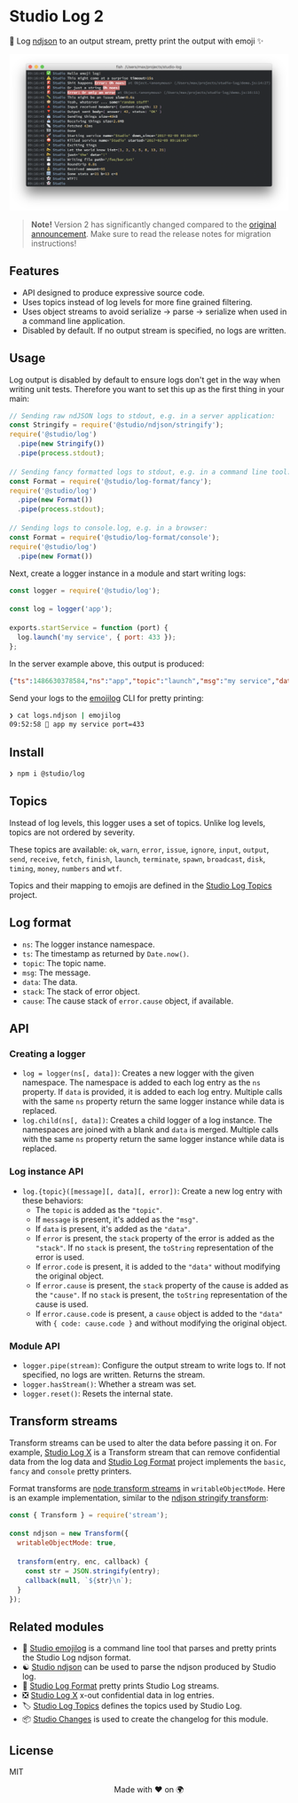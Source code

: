 # Studio Log 2

👻 Log [ndjson][1] to an output stream, pretty print the output with emoji ✨

![](https://github.com/javascript-studio/studio-log/raw/master/emojilog.png)

> __Note!__ Version 2 has significantly changed compared to the [original
> announcement][medium]. Make sure to read the release notes for migration
> instructions!

[medium]: https://medium.com/javascript-studio/introducing-a-new-ndjson-logger-with-7bb5b95e3b

## Features

- API designed to produce expressive source code.
- Uses topics instead of log levels for more fine grained filtering.
- Uses object streams to avoid serialize -> parse -> serialize when used in a
  command line application.
- Disabled by default. If no output stream is specified, no logs are written.

## Usage

Log output is disabled by default to ensure logs don't get in the way when
writing unit tests. Therefore you want to set this up as the first thing in
your main:

```js
// Sending raw ndJSON logs to stdout, e.g. in a server application:
const Stringify = require('@studio/ndjson/stringify');
require('@studio/log')
  .pipe(new Stringify())
  .pipe(process.stdout);

// Sending fancy formatted logs to stdout, e.g. in a command line tool:
const Format = require('@studio/log-format/fancy');
require('@studio/log')
  .pipe(new Format())
  .pipe(process.stdout);

// Sending logs to console.log, e.g. in a browser:
const Format = require('@studio/log-format/console');
require('@studio/log')
  .pipe(new Format())
```

Next, create a logger instance in a module and start writing logs:

```js
const logger = require('@studio/log');

const log = logger('app');

exports.startService = function (port) {
  log.launch('my service', { port: 433 });
};

```

In the server example above, this output is produced:

```json
{"ts":1486630378584,"ns":"app","topic":"launch","msg":"my service","data":{"port":433}}
```

Send your logs to the [emojilog][4] CLI for pretty printing:

```bash
❯ cat logs.ndjson | emojilog
09:52:58 🚀 app my service port=433
```

## Install

```bash
❯ npm i @studio/log
```

## Topics

Instead of log levels, this logger uses a set of topics. Unlike log levels,
topics are not ordered by severity.

These topics are available: `ok`, `warn`, `error`, `issue`, `ignore`, `input`,
`output`, `send`, `receive`, `fetch`, `finish`, `launch`, `terminate`, `spawn`,
`broadcast`, `disk`, `timing`, `money`, `numbers` and `wtf`.

Topics and their mapping to emojis are defined in the [Studio Log Topics][8]
project.

## Log format

- `ns`: The logger instance namespace.
- `ts`: The timestamp as returned by `Date.now()`.
- `topic`: The topic name.
- `msg`: The message.
- `data`: The data.
- `stack`: The stack of error object.
- `cause`: The cause stack of `error.cause` object, if available.

## API

### Creating a logger

- `log = logger(ns[, data])`: Creates a new logger with the given namespace.
  The namespace is added to each log entry as the `ns` property. If `data` is
  provided, it is added to each log entry. Multiple calls with the same `ns`
  property return the same logger instance while data is replaced.
- `log.child(ns[, data])`: Creates a child logger of a log instance. The
  namespaces are joined with a blank and `data` is merged. Multiple calls with
  the same `ns` property return the same logger instance while data is
  replaced.

### Log instance API

- `log.{topic}([message][, data][, error])`: Create a new log entry with these
  behaviors:
    - The `topic` is added as the `"topic"`.
    - If `message` is present, it's added as the `"msg"`.
    - If `data` is present, it's added as the `"data"`.
    - If `error` is present, the `stack` property of the error is added as the
      `"stack"`. If no `stack` is present, the `toString` representation of the
      error is used.
    - If `error.code` is present, it is added to the `"data"` without modifying
      the original object.
    - If `error.cause` is present, the `stack` property of the cause is added
      as the `"cause"`. If no `stack` is present, the `toString` representation
      of the cause is used.
    - If `error.cause.code` is present, a `cause` object is added to the
      `"data"` with `{ code: cause.code }` and without modifying the original
      object.

### Module API

- `logger.pipe(stream)`: Configure the output stream to write logs to. If not
  specified, no logs are written. Returns the stream.
- `logger.hasStream()`: Whether a stream was set.
- `logger.reset()`: Resets the internal state.

## Transform streams

Transform streams can be used to alter the data before passing it on. For
example, [Studio Log X][7] is a Transform stream that can remove confidential
data from the log data and [Studio Log Format][6] project implements the
`basic`, `fancy` and `console` pretty printers.

Format transforms are [node transform streams][3] in `writableObjectMode`. Here
is an example implementation, similar to the [ndjson stringify transform][5]:

```js
const { Transform } = require('stream');

const ndjson = new Transform({
  writableObjectMode: true,

  transform(entry, enc, callback) {
    const str = JSON.stringify(entry);
    callback(null, `${str}\n`);
  }
});
```

## Related modules

- 🌈 [Studio emojilog][4] is a command line tool that parses and pretty prints
  the Studio Log ndjson format.
- ☯️ [Studio ndjson][5] can be used to parse the ndjson produced by Studio log.
- 🎩 [Studio Log Format][6] pretty prints Studio Log streams.
- ❎ [Studio Log X][7] x-out confidential data in log entries.
- 🏷 [Studio Log Topics][8] defines the topics used by Studio Log.
- 📦 [Studio Changes][9] is used to create the changelog for this module.

## License

MIT

<div align="center">Made with ❤️ on 🌍</div>

[1]: http://ndjson.org/
[2]: https://github.com/javascript-studio/studio-log/blob/master/examples/demo.js
[3]: https://nodejs.org/api/stream.html#stream_implementing_a_transform_stream
[4]: https://github.com/javascript-studio/studio-emojilog
[5]: https://github.com/javascript-studio/studio-ndjson
[6]: https://github.com/javascript-studio/studio-log-format
[7]: https://github.com/javascript-studio/studio-log-x
[8]: https://github.com/javascript-studio/studio-log-topics
[9]: https://github.com/javascript-studio/studio-changes
